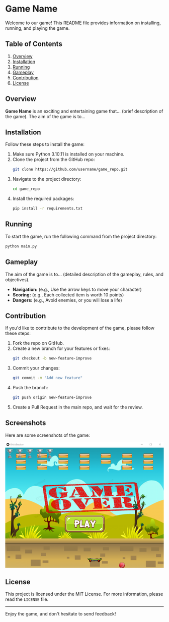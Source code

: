 # Game Name

Welcome to our game! This README file provides information on installing, running, and playing the game.

## Table of Contents

1. [Overview](#Overview)
2. [Installation](#Installation)
3. [Running](#Running)
4. [Gameplay](#Gameplay)
5. [Contribution](#Contribution)
6. [License](#License)

## Overview

**Game Name** is an exciting and entertaining game that... (brief description of the game). The aim of the game is to...

## Installation

Follow these steps to install the game:

1. Make sure Python 3.10.11 is installed on your machine.
2. Clone the project from the GitHub repo:
   ```bash
   git clone https://github.com/username/game_repo.git
   ```
3. Navigate to the project directory:
   ```bash
   cd game_repo
   ```
4. Install the required packages:
   ```bash
   pip install -r requirements.txt
   ```

## Running

To start the game, run the following command from the project directory:
```bash
python main.py
```

## Gameplay

The aim of the game is to... (detailed description of the gameplay, rules, and objectives).

- **Navigation:** (e.g., Use the arrow keys to move your character)
- **Scoring:** (e.g., Each collected item is worth 10 points)
- **Dangers:** (e.g., Avoid enemies, or you will lose a life)

## Contribution

If you'd like to contribute to the development of the game, please follow these steps:

1. Fork the repo on GitHub.
2. Create a new branch for your features or fixes:
   ```bash
   git checkout -b new-feature-improve
   ```
3. Commit your changes:
   ```bash
   git commit -m "Add new feature"
   ```
4. Push the branch:
   ```bash
   git push origin new-feature-improve
   ```
5. Create a Pull Request in the main repo, and wait for the review.

## Screenshots

Here are some screenshots of the game:

![Screenshot 1](assets/img/screenshot.png)

## License

This project is licensed under the MIT License. For more information, please read the `LICENSE` file.

---

Enjoy the game, and don't hesitate to send feedback!